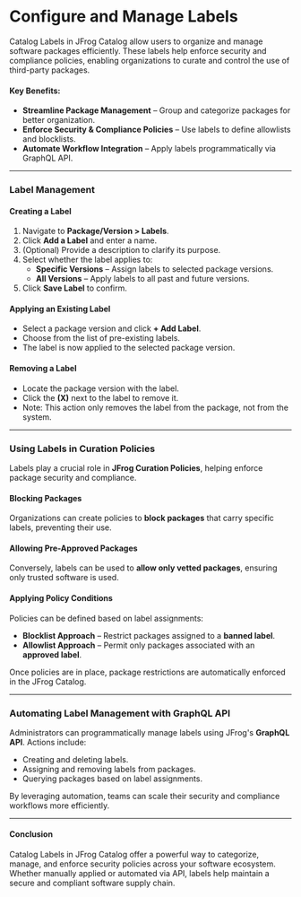 # Configure and Manage Labels

Catalog Labels in JFrog Catalog allow users to organize and manage software packages efficiently. These labels help enforce security and compliance policies, enabling organizations to curate and control the use of third-party packages.

#### **Key Benefits:**

* **Streamline Package Management** – Group and categorize packages for better organization.
* **Enforce Security & Compliance Policies** – Use labels to define allowlists and blocklists.
* **Automate Workflow Integration** – Apply labels programmatically via GraphQL API.

***

### **Label Management**

#### **Creating a Label**

1. Navigate to **Package/Version > Labels**.
2. Click **Add a Label** and enter a name.
3. (Optional) Provide a description to clarify its purpose.
4. Select whether the label applies to:
   * **Specific Versions** – Assign labels to selected package versions.
   * **All Versions** – Apply labels to all past and future versions.
5. Click **Save Label** to confirm.

#### **Applying an Existing Label**

* Select a package version and click **+ Add Label**.
* Choose from the list of pre-existing labels.
* The label is now applied to the selected package version.

#### **Removing a Label**

* Locate the package version with the label.
* Click the **(X)** next to the label to remove it.
* Note: This action only removes the label from the package, not from the system.

***

### **Using Labels in Curation Policies**

Labels play a crucial role in **JFrog Curation Policies**, helping enforce package security and compliance.

#### **Blocking Packages**

Organizations can create policies to **block packages** that carry specific labels, preventing their use.

#### **Allowing Pre-Approved Packages**

Conversely, labels can be used to **allow only vetted packages**, ensuring only trusted software is used.

#### **Applying Policy Conditions**

Policies can be defined based on label assignments:

* **Blocklist Approach** – Restrict packages assigned to a **banned label**.
* **Allowlist Approach** – Permit only packages associated with an **approved label**.

Once policies are in place, package restrictions are automatically enforced in the JFrog Catalog.

***

### **Automating Label Management with GraphQL API**

Administrators can programmatically manage labels using JFrog's **GraphQL API**. Actions include:

* Creating and deleting labels.
* Assigning and removing labels from packages.
* Querying packages based on label assignments.

By leveraging automation, teams can scale their security and compliance workflows more efficiently.

***

#### **Conclusion**

Catalog Labels in JFrog Catalog offer a powerful way to categorize, manage, and enforce security policies across your software ecosystem. Whether manually applied or automated via API, labels help maintain a secure and compliant software supply chain.
